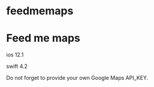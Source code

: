 # feedmemaps
# Feed me maps 
ios 12.1

swift 4.2

Do not forget to provide your own Google Maps API_KEY. 
